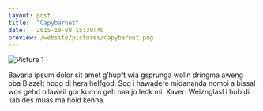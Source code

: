 ```yaml
---
layout: post
title:  "Capybarnet"
date:   2015-10-08 15:39:40
preview: /website/pictures/capybarnet.png
---
```


![Picture 1](/website/pictures/capybarnet.png)

Bavaria ipsum dolor sit amet g’hupft wia gsprunga wolln dringma aweng oba Biazelt hogg di hera helfgod. Sog i hawadere midananda nomoi a bissal wos gehd ollaweil gor kumm geh naa jo leck mi, Xaver: Weiznglasl i hob di liab des muas ma hoid kenna.
